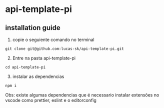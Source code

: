 # api-template-pi

## installation guide

1. copie o seguiente comando no terminal

```
git clone git@github.com:lucas-sk/api-template-pi.git
```

2. Entre na pasta api-template-pi

```
cd api-template-pi
```

3. instalar as dependencias

```
npm i
```

Obs: existe algumas dependencias que é necessario instalar extensões no vscode como prettier, eslint e o editorconfig
